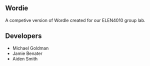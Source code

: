 ## Wordie

A competive version of Wordle created for our ELEN4010 group lab.

## Developers
- Michael Goldman
- Jamie Benater
- Aiden Smith
